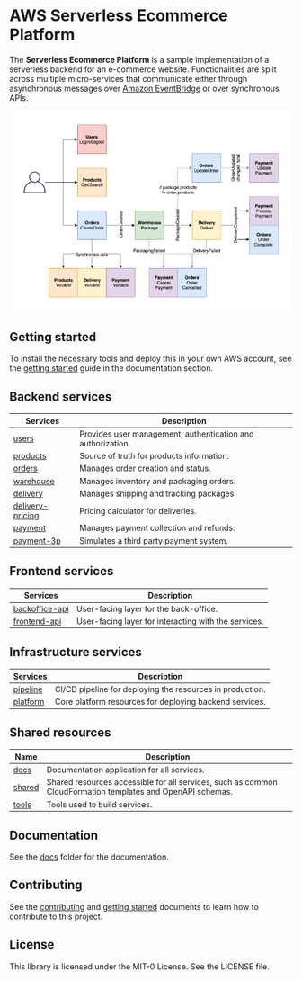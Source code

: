AWS Serverless Ecommerce Platform
=================================

The __Serverless Ecommerce Platform__ is a sample implementation of a serverless backend for an e-commerce website. Functionalities are split across multiple micro-services that communicate either through asynchronous messages over [Amazon EventBridge](https://aws.amazon.com/eventbridge/) or over synchronous APIs.

<p align="center">
  <img src="docs/images/flow.png" alt="High-level flow across microservices"/>
</p>

## Getting started

To install the necessary tools and deploy this in your own AWS account, see the [getting started](docs/getting_started.md) guide in the documentation section.

## Backend services

|  Services  | Description                               |
|------------|-------------------------------------------|
| [users](users/) | Provides user management, authentication and authorization. |
| [products](products/) | Source of truth for products information. |
| [orders](orders/) | Manages order creation and status. |
| [warehouse](warehouse/) | Manages inventory and packaging orders. |
| [delivery](delivery/) | Manages shipping and tracking packages. |
| [delivery-pricing](delivery-pricing/) | Pricing calculator for deliveries. |
| [payment](payment/) | Manages payment collection and refunds. |
| [payment-3p](payment-3p/) | Simulates a third party payment system. |

## Frontend services

|  Services  | Description                               |
|------------|-------------------------------------------|
| [backoffice-api](backoffice-api/) | User-facing layer for the back-office. |
| [frontend-api](frontend-api/) | User-facing layer for interacting with the services. |

## Infrastructure services

|  Services  | Description                               |
|------------|-------------------------------------------|
| [pipeline](pipeline/) | CI/CD pipeline for deploying the resources in production. |
| [platform](platform/) | Core platform resources for deploying backend services. |

## Shared resources

| Name       | Description                               |
|------------|-------------------------------------------|
| [docs](docs/) | Documentation application for all services. |
| [shared](shared/) | Shared resources accessible for all services, such as common CloudFormation templates and OpenAPI schemas. |
| [tools](tools/) | Tools used to build services.             |


## Documentation

See the [docs](docs/) folder for the documentation.

## Contributing

See the [contributing](CONTRIBUTING.md) and [getting started](docs/getting_started.md) documents to learn how to contribute to this project.

## License

This library is licensed under the MIT-0 License. See the LICENSE file.
